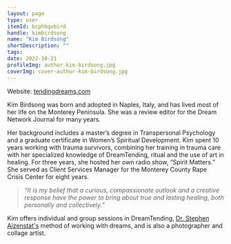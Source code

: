 ```yaml
---
layout: page
type: user
itemId: bcphbqvbird
handle: kimbirdsong
name: "Kim Birdsong"
shortDescription: ""
tags:
date: 2022-10-21
profileImg: author-kim-birdsong.jpg
coverImg: cover-author-kim-birdsong.jpg
---
```


Website: [tendingdreams.com](http://tendingdreams.com/)

Kim Birdsong was born and adopted in Naples, Italy, and has lived most of her life on the Monterey Peninsula. She was a review editor for the Dream Network Journal for many years.

Her background includes a master’s degree in Transpersonal Psychology and a graduate certificate in Women’s Spiritual Development. Kim spent 10 years working with trauma survivors, combining her training in trauma care with her specialized knowledge of DreamTending, ritual and the use of art in healing. For three years, she hosted her own radio show, “Spirit Matters.” She served as Client Services Manager for the Monterey County Rape Crisis Center for eight years.

> _“It is my belief that a curious, compassionate outlook and a creative response have the power to bring about true and lasting healing, both personally and collectively.”_

Kim offers individual and group sessions in DreamTending, [Dr. Stephen Aizenstat's](../@stephenaizenstat) method of working with dreams, and is also a photographer and collage artist.
